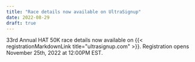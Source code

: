 ```yaml
---
title: "Race details now available on UltraSignup"
date: 2022-08-29
draft: true
---
```


33rd Annual HAT 50K race details now available on {{< registrationMarkdownLink title="ultrasignup.com" >}}. Registration opens November 25th, 2022 at 12:00PM EST.
